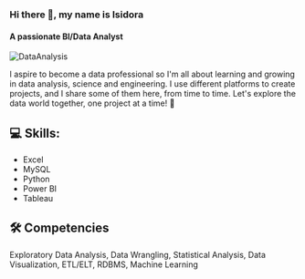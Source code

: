 ### Hi there 👋, my name is Isidora
#### A passionate BI/Data Analyst

![DataAnalysis](https://t3.ftcdn.net/jpg/07/11/26/60/360_F_711266053_vk4mgNhKyUXqFgxEuQ8xOQkKQ03fg7Vj.jpg)
<!--(https://miro.medium.com/v2/resize:fit:679/0*tD5kEC2JYcKHH0zO.gif) -->

I aspire to become a data professional so I'm all about learning and growing in data analysis, science and engineering. I use different platforms to create projects, and I share some of them here, from time to time. Let's explore the data world together, one project at a time! 🚀

## 💻 Skills: 
- Excel
- MySQL
- Python
- Power BI
- Tableau

## 🛠 Competencies
Exploratory Data Analysis, Data Wrangling, Statistical Analysis, Data Visualization, ETL/ELT, RDBMS, Machine Learning
